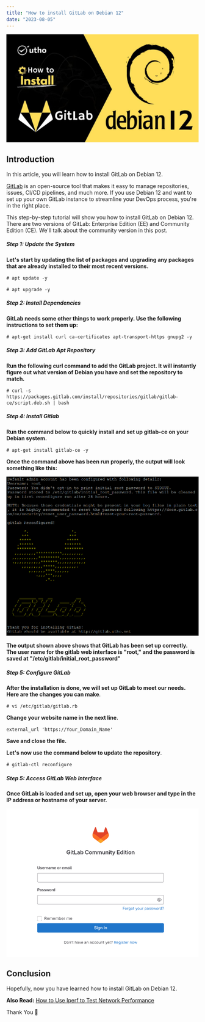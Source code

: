 ```yaml
---
title: "How to install GitLab on Debian 12"
date: "2023-08-05"
---
```


![How to install GitLab on Debian 12](images/How-to-install-GitLab-on-Debian-11-2-1024x576.jpg)

## Introduction

In this article, you will learn how to install GitLab on Debian 12.

[GitLab](https://en.wikipedia.org/wiki/GitLab) is an open-source tool that makes it easy to manage repositories, issues, CI/CD pipelines, and much more. If you use Debian 12 and want to set up your own GitLab instance to streamline your DevOps process, you're in the right place.

This step-by-step tutorial will show you how to install GitLab on Debian 12. There are two versions of GitLab: Enterprise Edition (EE) and Community Edition (CE). We'll talk about the community version in this post.

##### Step 1: Update the System

**Let's start by updating the list of packages and upgrading any packages that are already installed to their most recent versions.**

```
# apt update -y

```

```
# apt upgrade -y

```

##### Step 2: Install Dependencies

**GitLab needs some other things to work properly. Use the following instructions to set them up:**

```
# apt-get install curl ca-certificates apt-transport-https gnupg2 -y

```

##### Step 3: Add GitLab Apt Repository

**Run the following curl command to add the GitLab project. It will instantly figure out what version of Debian you have and set the repository to match.**

```
# curl -s https://packages.gitlab.com/install/repositories/gitlab/gitlab-ce/script.deb.sh | bash

```

##### Step 4: Install Gitlab

**Run the command below to quickly install and set up gitlab-ce on your Debian system.**

```
# apt-get install gitlab-ce -y

```

**Once the command above has been run properly, the output will look something like this:**

![install GitLab on Debian](images/image-1220.png)

**The output shown above shows that GitLab has been set up correctly. The user name for the gitlab web interface is "root," and the password is saved at "/etc/gitlab/initial\_root\_password"**

##### Step 5: Configure GitLab

**After the installation is done, we will set up GitLab to meet our needs. Here are the changes you can make**.

```
# vi /etc/gitlab/gitlab.rb

```

**Change your website name in the next line**.

```
external_url 'https://Your_Domain_Name'
```

**Save and close the file.**

**Let's now use the command below to update the repository**.

```
# gitlab-ctl reconfigure

```

##### Step 5: Access GitLab Web Interface

**Once GitLab is loaded and set up, open your web browser and type in the IP address or hostname of your server.**

![How to install GitLab on Debian 12](images/image-1219.png)

## Conclusion

Hopefully, now you have learned how to install GitLab on Debian 12.

**Also Read:** [How to Use Iperf to Test Network Performance](https://utho.com/docs/tutorial/how-to-use-iperf-to-test-network-performance/)

Thank You 🙂
